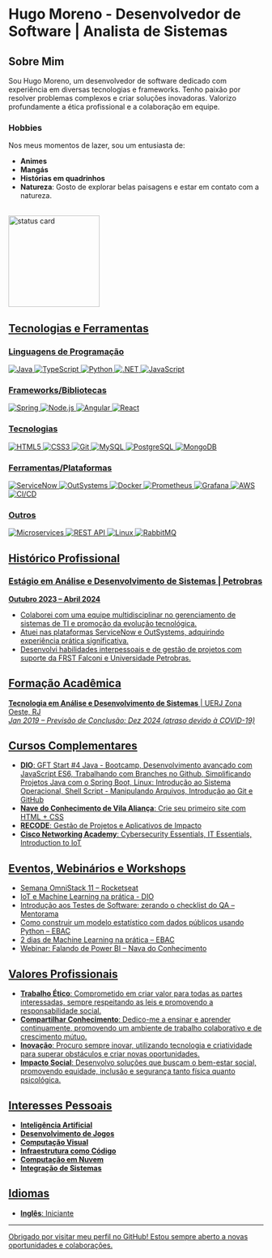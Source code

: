 # Hugo Moreno - Desenvolvedor de Software | Analista de Sistemas

## Sobre Mim
Sou Hugo Moreno, um desenvolvedor de software dedicado com experiência em diversas tecnologias e frameworks. Tenho paixão por resolver problemas complexos e criar soluções inovadoras. Valorizo profundamente a ética profissional e a colaboração em equipe.
### Hobbies
Nos meus momentos de lazer, sou um entusiasta de:
- **Animes**
- **Mangás**
- **Histórias em quadrinhos**
- **Natureza**: Gosto de explorar belas paisagens e estar em contato com a natureza.

<br>
<div>
  <a href="https://github.com/hugo-bm">
    <img alt="status card" height="180em" src="https://github-readme-stats.vercel.app/api?username=hugo-bm&show_icons=true&theme=city_lights"/>
 <!--   <img alt="Language Card" height="180em" src="https://github-readme-stats.vercel.app/api/top-langs/?username=hugo-bm&layout=compact&custom_title=Linguagens%20mais%20usadas&theme=city_lights"/>
  </a>-->
</div>


## Tecnologias e Ferramentas

### Linguagens de Programação
![Java](https://img.shields.io/badge/Java-ED8B00?style=for-the-badge&logo=java&logoColor=white)
![TypeScript](https://img.shields.io/badge/TypeScript-007ACC?style=for-the-badge&logo=typescript&logoColor=white)
![Python](https://img.shields.io/badge/Python-3776AB?style=for-the-badge&logo=python&logoColor=white)
![.NET](https://img.shields.io/badge/.NET-512BD4?style=for-the-badge&logo=dotnet&logoColor=white)
![JavaScript](https://img.shields.io/badge/JavaScript-F7DF1E?style=for-the-badge&logo=javascript&logoColor=black)

### Frameworks/Bibliotecas
![Spring](https://img.shields.io/badge/Spring-6DB33F?style=for-the-badge&logo=spring&logoColor=white)
![Node.js](https://img.shields.io/badge/Node.js-339933?style=for-the-badge&logo=nodedotjs&logoColor=white)
![Angular](https://img.shields.io/badge/Angular-DD0031?style=for-the-badge&logo=angular&logoColor=white)
![React](https://img.shields.io/badge/React-61DAFB?style=for-the-badge&logo=react&logoColor=black)

### Tecnologias
![HTML5](https://img.shields.io/badge/HTML5-E34F26?style=for-the-badge&logo=html5&logoColor=white)
![CSS3](https://img.shields.io/badge/CSS3-1572B6?style=for-the-badge&logo=css3&logoColor=white)
![Git](https://img.shields.io/badge/Git-F05032?style=for-the-badge&logo=git&logoColor=white)
![MySQL](https://img.shields.io/badge/MySQL-4479A1?style=for-the-badge&logo=mysql&logoColor=white)
![PostgreSQL](https://img.shields.io/badge/PostgreSQL-336791?style=for-the-badge&logo=postgresql&logoColor=white)
![MongoDB](https://img.shields.io/badge/MongoDB-47A248?style=for-the-badge&logo=mongodb&logoColor=white)

### Ferramentas/Plataformas
![ServiceNow](https://img.shields.io/badge/ServiceNow-0A5E2C?style=for-the-badge&logo=servicenow&logoColor=white)
![OutSystems](https://img.shields.io/badge/OutSystems-0E0E0E?style=for-the-badge&logo=outsystems&logoColor=white)
![Docker](https://img.shields.io/badge/Docker-2496ED?style=for-the-badge&logo=docker&logoColor=white)
![Prometheus](https://img.shields.io/badge/Prometheus-E6522C?style=for-the-badge&logo=prometheus&logoColor=white)
![Grafana](https://img.shields.io/badge/Grafana-F46800?style=for-the-badge&logo=grafana&logoColor=white)
![AWS](https://img.shields.io/badge/AWS-232F3E?style=for-the-badge&logo=amazon-aws&logoColor=white)
![CI/CD](https://img.shields.io/badge/CI%2FCD-004088?style=for-the-badge&logo=continuous-integration&logoColor=white)

### Outros
![Microservices](https://img.shields.io/badge/Microservices-3C3C3D?style=for-the-badge&logo=microservices&logoColor=white)
![REST API](https://img.shields.io/badge/REST-02569B?style=for-the-badge&logo=rest&logoColor=white)
![Linux](https://img.shields.io/badge/Linux-FCC624?style=for-the-badge&logo=linux&logoColor=black)
![RabbitMQ](https://img.shields.io/badge/RabbitMQ-FF6600?style=for-the-badge&logo=rabbitmq&logoColor=white)

## Histórico Profissional
### Estágio em Análise e Desenvolvimento de Sistemas | Petrobras
**Outubro 2023 – Abril 2024**
- Colaborei com uma equipe multidisciplinar no gerenciamento de sistemas de TI e promoção da evolução tecnológica.
- Atuei nas plataformas ServiceNow e OutSystems, adquirindo experiência prática significativa.
- Desenvolvi habilidades interpessoais e de gestão de projetos com suporte da FRST Falconi e Universidade Petrobras.

## Formação Acadêmica
**Tecnologia em Análise e Desenvolvimento de Sistemas** | UERJ Zona Oeste, RJ  
*Jan 2019 – Previsão de Conclusão: Dez 2024 (atraso devido à COVID-19)*

## Cursos Complementares
- **DIO**: GFT Start #4 Java - Bootcamp, Desenvolvimento avançado com JavaScript ES6, Trabalhando com Branches no Github, Simplificando Projetos Java com o Spring Boot, Linux: Introdução ao Sistema Operacional, Shell Script - Manipulando Arquivos, Introdução ao Git e GitHub
- **Nave do Conhecimento de Vila Aliança**: Crie seu primeiro site com HTML + CSS
- **RECODE**: Gestão de Projetos e Aplicativos de Impacto
- **Cisco Networking Academy**: Cybersecurity Essentials, IT Essentials, Introduction to IoT

## Eventos, Webinários e Workshops
- Semana OmniStack 11 – Rocketseat
- IoT e Machine Learning na prática - DIO
- Introdução aos Testes de Software: zerando o checklist do QA – Mentorama
- Como construir um modelo estatístico com dados públicos usando Python – EBAC
- 2 dias de Machine Learning na prática – EBAC
- Webinar: Falando de Power BI – Nava do Conhecimento

## Valores Profissionais
- **Trabalho Ético**: Comprometido em criar valor para todas as partes interessadas, sempre respeitando as leis e promovendo a responsabilidade social.
- **Compartilhar Conhecimento**: Dedico-me a ensinar e aprender continuamente, promovendo um ambiente de trabalho colaborativo e de crescimento mútuo.
- **Inovação**: Procuro sempre inovar, utilizando tecnologia e criatividade para superar obstáculos e criar novas oportunidades.
- **Impacto Social**: Desenvolvo soluções que buscam o bem-estar social, promovendo equidade, inclusão e segurança tanto física quanto psicológica.

## Interesses Pessoais
- **Inteligência Artificial**
- **Desenvolvimento de Jogos**
- **Computação Visual**
- **Infraestrutura como Código**
- **Computação em Nuvem**
- **Integração de Sistemas**

## Idiomas
- **Inglês**: Iniciante

---

Obrigado por visitar meu perfil no GitHub! Estou sempre aberto a novas oportunidades e colaborações.

